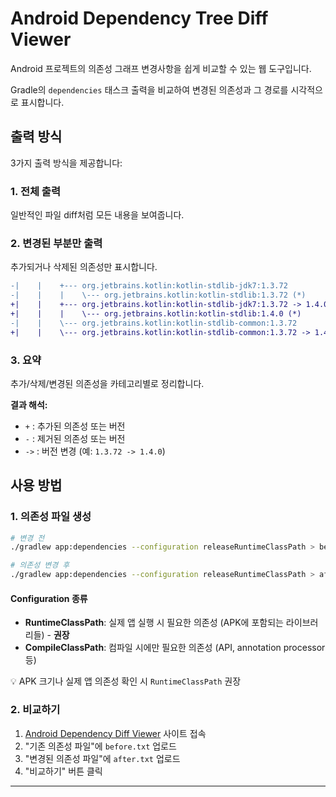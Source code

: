 # Android Dependency Tree Diff Viewer

Android 프로젝트의 의존성 그래프 변경사항을 쉽게 비교할 수 있는 웹 도구입니다.

Gradle의 `dependencies` 태스크 출력을 비교하여 변경된 의존성과 그 경로를 시각적으로 표시합니다.

## 출력 방식

3가지 출력 방식을 제공합니다:

### 1. 전체 출력
일반적인 파일 diff처럼 모든 내용을 보여줍니다.

### 2. 변경된 부분만 출력
추가되거나 삭제된 의존성만 표시합니다.

```diff
-|    |    +--- org.jetbrains.kotlin:kotlin-stdlib-jdk7:1.3.72
-|    |    |    \--- org.jetbrains.kotlin:kotlin-stdlib:1.3.72 (*)
+|    |    +--- org.jetbrains.kotlin:kotlin-stdlib-jdk7:1.3.72 -> 1.4.0
+|    |    |    \--- org.jetbrains.kotlin:kotlin-stdlib:1.4.0 (*)
-|    |    \--- org.jetbrains.kotlin:kotlin-stdlib-common:1.3.72
+|    |    \--- org.jetbrains.kotlin:kotlin-stdlib-common:1.3.72 -> 1.4.0
```

### 3. 요약
추가/삭제/변경된 의존성을 카테고리별로 정리합니다.

**결과 해석:**
- `+` : 추가된 의존성 또는 버전
- `-` : 제거된 의존성 또는 버전  
- `->` : 버전 변경 (예: `1.3.72 -> 1.4.0`)

## 사용 방법

### 1. 의존성 파일 생성

```bash
# 변경 전
./gradlew app:dependencies --configuration releaseRuntimeClassPath > before.txt

# 의존성 변경 후
./gradlew app:dependencies --configuration releaseRuntimeClassPath > after.txt
```

#### Configuration 종류
- **RuntimeClassPath**: 실제 앱 실행 시 필요한 의존성 (APK에 포함되는 라이브러리들) - **권장**
- **CompileClassPath**: 컴파일 시에만 필요한 의존성 (API, annotation processor 등)

💡 APK 크기나 실제 앱 의존성 확인 시 `RuntimeClassPath` 권장

### 2. 비교하기

1. [Android Dependency Diff Viewer](https://donglab-devtools.github.io/Android-Dependency-Tree-Diff-Viewer/) 사이트 접속
2. "기존 의존성 파일"에 `before.txt` 업로드
3. "변경된 의존성 파일"에 `after.txt` 업로드  
4. "비교하기" 버튼 클릭

---
